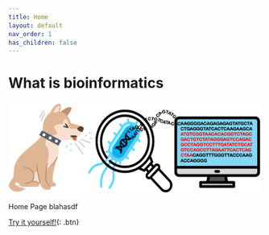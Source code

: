 ```yaml
---
title: Home
layout: default
nav_order: 1
has_children: false
---
```


# What is bioinformatics

![splash_1](/images/splash_1.png)

Home Page blahasdf

[Try it yourself!](https://lawrencegordon.github.io/bioinformatics-tutorial/lab/index.html?path=kmer_distance_estimation.ipynb){: .btn}

